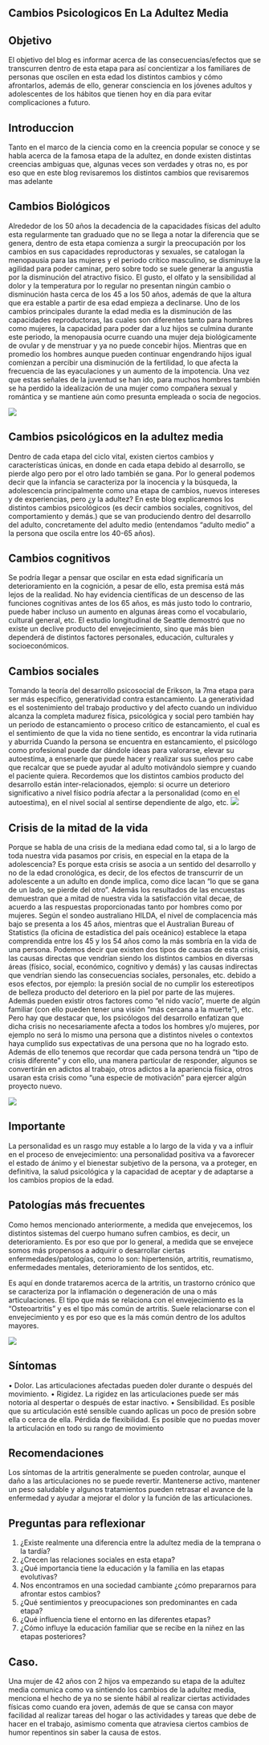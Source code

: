 ## Cambios Psicologicos En La Adultez Media 

## Objetivo
El objetivo del blog es informar acerca de las consecuencias/efectos que se transcurren dentro de esta etapa para así concientizar a los familiares de personas que oscilen en esta edad los distintos cambios y cómo afrontarlos, además de ello, generar consciencia en los jóvenes adultos y adolescentes de los hábitos que tienen hoy en día para evitar complicaciones a futuro.

## Introduccion
Tanto en el marco de la ciencia como en la creencia popular se conoce y se habla acerca de la famosa etapa de la adultez, en donde existen distintas creencias ambiguas que, algunas veces son verdades y otras no, es por eso que en este blog revisaremos los distintos cambios que revisaremos mas adelante
## Cambios Biológicos
Alrededor de los 50 años la decadencia de la capacidades físicas del adulto esta regularmente tan graduado que no se llega a notar la diferencia que se genera, dentro de esta etapa comienza a surgir la preocupación por los cambios en sus capacidades reproductoras y sexuales, se catalogan la menopausia para las mujeres y el periodo crítico masculino, se disminuye la agilidad para poder caminar, pero sobre todo se suele generar la angustia por la disminución del atractivo físico. El gusto, el olfato y la sensibilidad al dolor y la temperatura por lo regular no presentan ningún cambio o disminución hasta cerca de los 45 a los 50 años, además de que la altura que era estable a partir de esa edad empieza a declinarse.
Uno de los cambios principales durante la edad media es la disminución de las capacidades reproductoras, las cuales son diferentes tanto para hombres como mujeres, la capacidad para poder dar a luz hijos se culmina durante este periodo, la menopausia ocurre cuando una mujer deja biológicamente de ovular y de menstruar y ya no puede concebir hijos. Mientras que en promedio los hombres  aunque pueden continuar engendrando hijos igual comienzan a percibir una disminución de la fertilidad, lo que afecta la frecuencia de las eyaculaciones y un aumento de la impotencia.
Una vez que estas señales de la juventud se han ido, para muchos hombres también se ha perdido la idealización de una mujer como compañera sexual y romántica y se mantiene aún como presunta empleada o socia de negocios.

<img src="https://4.bp.blogspot.com/-s1JRsKGcCxI/TeQ3etxySGI/AAAAAAAABd8/rYrqRSiDyxA/s1600/nino-adulto-6.jpg">

## Cambios psicológicos en la adultez media 
Dentro de cada etapa del ciclo vital, existen ciertos cambios y características únicas, en donde en cada etapa debido al desarrollo, se pierde algo pero por el otro lado también se gana. Por lo general podemos decir que la infancia se caracteriza por la inocencia y la búsqueda, la adolescencia principalmente como una etapa de cambios, nuevos intereses y de experiencias, pero ¿y la adultez? 
En este blog explicaremos los distintos cambios psicológicos (es decir cambios sociales, cognitivos, del comportamiento y demás.) que se van produciendo dentro del desarrollo del adulto, concretamente del adulto medio (entendamos “adulto medio” a la persona que oscila entre los 40-65 años).
                                                                                                                      
## Cambios cognitivos
Se podría llegar a pensar que oscilar en esta edad significaría un deterioramiento en la cognición, a pesar de ello, esta premisa está más lejos de la realidad. No hay evidencia científicas de un descenso de las funciones cognitivas antes de los 65 años, es más justo todo lo contrario, puede haber incluso un aumento en algunas áreas como el vocabulario, cultural general, etc. El estudio longitudinal de Seattle demostró que no existe un declive producto del envejecimiento, sino que más bien dependerá de distintos factores personales, educación, culturales y socioeconómicos.

## Cambios sociales
Tomando la teoría del desarrollo psicosocial de Erikson, la 7ma etapa para ser más específico, generatividad contra estancamiento. La generatividad es el sostenimiento del trabajo productivo y del afecto cuando un individuo alcanza la completa madurez física, psicológica y social pero también hay un periodo de estancamiento o proceso critico de estancamiento, el cual es el sentimiento de que la vida no tiene sentido, es encontrar la vida rutinaria y aburrida
Cuando la persona se encuentra en estancamiento, el psicólogo como profesional puede dar dándole ideas para valorarse, elevar su autoestima, a ensenarle que puede hacer y realizar sus sueños pero cabe que recalcar que se puede ayudar al adulto motivándolo siempre y cuando el paciente quiera.
Recordemos que los distintos cambios producto del desarrollo están inter-relacionados, ejemplo: si ocurre un deterioro significativo a nivel físico podría afectar a la personalidad (como en el autoestima), en el nivel social al sentirse dependiente de algo, etc.
<img src="https://sexabout.ru/wp-content/uploads/2019/11/18.jpg">

## Crisis de la mitad de la vida
Porque se habla de una crisis de la mediana edad como tal, si a lo largo de toda nuestra vida pasamos por crisis, en especial en la etapa de la adolescencia? Es porque esta crisis se asocia a un sentido del desarrollo y no de la edad cronológica, es decir, de los efectos de transcurrir de un adolescente a un adulto en donde implica, como dice lacan “lo que se gana de un lado, se pierde del otro”.
Además los resultados de las encuestas demuestran que a mitad de nuestra vida la satisfacción vital decae, de acuerdo a las respuestas proporcionadas tanto por hombres como por mujeres. Según el sondeo australiano HILDA, el nivel de complacencia más bajo se presenta a los 45 años, mientras que el Australian Bureau of Statistics (la oficina de estadística del país oceánico) establece la etapa comprendida entre los 45 y los 54 años como la más sombría en la vida de una persona.
Podemos decir que existen dos tipos de causas de esta crisis, las causas directas que vendrían siendo los distintos cambios en diversas áreas (físico, social, económico, cognitivo y demás) y las causas indirectas que vendrían siendo las consecuencias sociales, personales, etc. debido a esos efectos, por ejemplo: la presión social de no cumplir los estereotipos de belleza producto del deterioro en la piel por parte de las mujeres. Además pueden existir otros factores como “el nido vacío”, muerte de algún familiar (con ello pueden tener una visión “más cercana a la muerte”), etc.
Pero hay que destacar que, los psicólogos del desarrollo enfatizan que dicha crisis no necesariamente afecta a todos los hombres y/o mujeres, por ejemplo no será lo mismo una persona que a distintos niveles o contextos haya cumplido sus expectativas de una persona que no ha logrado esto. Además de ello tenemos que recordar que cada persona tendrá un “tipo de crisis diferente” y con ello, una manera particular de responder, algunos se convertirán en adictos al trabajo, otros adictos a la apariencia física, otros usaran esta crisis como “una especie de motivación” para ejercer algún proyecto nuevo.

<img src="https://3.bp.blogspot.com/-B7GaqTc4SBM/Ue-0d3mII8I/AAAAAAAAAJM/Uqb0tBH7MN0/s1600/reloj+de+la+vida.bmp">

## Importante
La personalidad es un rasgo muy estable a lo largo de la vida y va a influir en el proceso de envejecimiento: una personalidad positiva va a favorecer el estado de ánimo y el bienestar subjetivo de la persona, va a proteger, en definitiva, la salud psicológica y la capacidad de aceptar y de adaptarse a los cambios propios de la edad.

## Patologías más frecuentes
Como hemos mencionado anteriormente, a medida que envejecemos, los distintos sistemas del cuerpo humano sufren cambios, es decir, un deterioramiento. Es por eso que por lo general, a medida que se envejece somos más propensos a adquirir o desarrollar ciertas enfermedades/patologías, como lo son: hipertensión, artritis, reumatismo, enfermedades mentales, deterioramiento de los sentidos, etc.

Es aquí en donde trataremos acerca de la artritis, un trastorno crónico que se caracteriza por la inflamación o degeneración de una o más articulaciones. El tipo que más se relaciona con el envejecimiento es la “Osteoartritis” y es el tipo más común de artritis. Suele relacionarse con el envejecimiento y es por eso que es la más común dentro de los adultos mayores.

<img src="https://www.redaccionmedica.com/images/enfermedades/artritis-reumatoide.jpg">

## Síntomas
•	Dolor. Las articulaciones afectadas pueden doler durante o después del movimiento.
•	Rigidez. La rigidez en las articulaciones puede ser más notoria al despertar o después de estar inactivo.
•	Sensibilidad. Es posible que su articulación esté sensible cuando aplicas un poco de presión sobre ella o cerca de ella.
Pérdida de flexibilidad. Es posible que no puedas mover la articulación en todo su rango de movimiento 

## Recomendaciones
Los síntomas de la artritis generalmente se pueden controlar, aunque el daño a las articulaciones no se puede revertir. Mantenerse activo, mantener un peso saludable y algunos tratamientos pueden retrasar el avance de la enfermedad y ayudar a mejorar el dolor y la función de las articulaciones.

## Preguntas para reflexionar 
1.	¿Existe realmente una diferencia entre la adultez media de la temprana o la tardía? 
2.	¿Crecen las relaciones sociales en esta etapa?
3.	¿Qué importancia tiene la educación y la familia en las etapas evolutivas?
4.	Nos encontramos en una sociedad cambiante ¿cómo prepararnos para afrontar estos cambios?
5.	¿Qué sentimientos y preocupaciones son predominantes en cada etapa?
6.	¿Qué influencia tiene el entorno en las diferentes etapas?
7.	¿Cómo influye la educación familiar que se recibe en la niñez en las etapas posteriores?

## Caso.
Una mujer de 42 años con 2 hijos  va empezando su etapa de la adultez media comunica como va sintiendo los cambios de la adultez media, menciona el hecho de ya no se siente hábil al realizar ciertas actividades físicas como cuando era joven, además de que se cansa con mayor facilidad al realizar tareas del hogar o las actividades y tareas que debe de hacer en el trabajo, asimismo comenta que atraviesa ciertos cambios de humor repentinos sin saber la causa de estos.  
